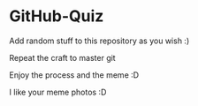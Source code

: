 # GitHub-Quiz

Add random stuff to this repository as you wish :) 

Repeat the craft to master git 



Enjoy the process and the meme :D

I like your meme photos :D 